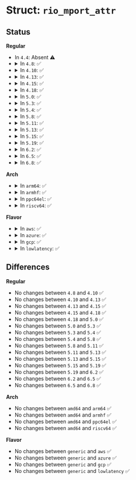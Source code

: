 # Struct: <code>rio_mport_attr</code>

## Status
<b>Regular</b>
<ul>
<li>
In <code>4.4</code>: Absent ⚠️
</li>
<li>
<details>
<summary>In <code>4.8</code>: ✅</summary>

```c
struct rio_mport_attr {
    int flags;
    int link_speed;
    int link_width;
    int dma_max_sge;
    int dma_max_size;
    int dma_align;
};
```
</details>
</li>
<li>
<details>
<summary>In <code>4.10</code>: ✅</summary>

```c
struct rio_mport_attr {
    int flags;
    int link_speed;
    int link_width;
    int dma_max_sge;
    int dma_max_size;
    int dma_align;
};
```
</details>
</li>
<li>
<details>
<summary>In <code>4.13</code>: ✅</summary>

```c
struct rio_mport_attr {
    int flags;
    int link_speed;
    int link_width;
    int dma_max_sge;
    int dma_max_size;
    int dma_align;
};
```
</details>
</li>
<li>
<details>
<summary>In <code>4.15</code>: ✅</summary>

```c
struct rio_mport_attr {
    int flags;
    int link_speed;
    int link_width;
    int dma_max_sge;
    int dma_max_size;
    int dma_align;
};
```
</details>
</li>
<li>
<details>
<summary>In <code>4.18</code>: ✅</summary>

```c
struct rio_mport_attr {
    int flags;
    int link_speed;
    int link_width;
    int dma_max_sge;
    int dma_max_size;
    int dma_align;
};
```
</details>
</li>
<li>
<details>
<summary>In <code>5.0</code>: ✅</summary>

```c
struct rio_mport_attr {
    int flags;
    int link_speed;
    int link_width;
    int dma_max_sge;
    int dma_max_size;
    int dma_align;
};
```
</details>
</li>
<li>
<details>
<summary>In <code>5.3</code>: ✅</summary>

```c
struct rio_mport_attr {
    int flags;
    int link_speed;
    int link_width;
    int dma_max_sge;
    int dma_max_size;
    int dma_align;
};
```
</details>
</li>
<li>
<details>
<summary>In <code>5.4</code>: ✅</summary>

```c
struct rio_mport_attr {
    int flags;
    int link_speed;
    int link_width;
    int dma_max_sge;
    int dma_max_size;
    int dma_align;
};
```
</details>
</li>
<li>
<details>
<summary>In <code>5.8</code>: ✅</summary>

```c
struct rio_mport_attr {
    int flags;
    int link_speed;
    int link_width;
    int dma_max_sge;
    int dma_max_size;
    int dma_align;
};
```
</details>
</li>
<li>
<details>
<summary>In <code>5.11</code>: ✅</summary>

```c
struct rio_mport_attr {
    int flags;
    int link_speed;
    int link_width;
    int dma_max_sge;
    int dma_max_size;
    int dma_align;
};
```
</details>
</li>
<li>
<details>
<summary>In <code>5.13</code>: ✅</summary>

```c
struct rio_mport_attr {
    int flags;
    int link_speed;
    int link_width;
    int dma_max_sge;
    int dma_max_size;
    int dma_align;
};
```
</details>
</li>
<li>
<details>
<summary>In <code>5.15</code>: ✅</summary>

```c
struct rio_mport_attr {
    int flags;
    int link_speed;
    int link_width;
    int dma_max_sge;
    int dma_max_size;
    int dma_align;
};
```
</details>
</li>
<li>
<details>
<summary>In <code>5.19</code>: ✅</summary>

```c
struct rio_mport_attr {
    int flags;
    int link_speed;
    int link_width;
    int dma_max_sge;
    int dma_max_size;
    int dma_align;
};
```
</details>
</li>
<li>
<details>
<summary>In <code>6.2</code>: ✅</summary>

```c
struct rio_mport_attr {
    int flags;
    int link_speed;
    int link_width;
    int dma_max_sge;
    int dma_max_size;
    int dma_align;
};
```
</details>
</li>
<li>
<details>
<summary>In <code>6.5</code>: ✅</summary>

```c
struct rio_mport_attr {
    int flags;
    int link_speed;
    int link_width;
    int dma_max_sge;
    int dma_max_size;
    int dma_align;
};
```
</details>
</li>
<li>
<details>
<summary>In <code>6.8</code>: ✅</summary>

```c
struct rio_mport_attr {
    int flags;
    int link_speed;
    int link_width;
    int dma_max_sge;
    int dma_max_size;
    int dma_align;
};
```
</details>
</li>
</ul>
<b>Arch</b>
<ul>
<li>
<details>
<summary>In <code>arm64</code>: ✅</summary>

```c
struct rio_mport_attr {
    int flags;
    int link_speed;
    int link_width;
    int dma_max_sge;
    int dma_max_size;
    int dma_align;
};
```
</details>
</li>
<li>
<details>
<summary>In <code>armhf</code>: ✅</summary>

```c
struct rio_mport_attr {
    int flags;
    int link_speed;
    int link_width;
    int dma_max_sge;
    int dma_max_size;
    int dma_align;
};
```
</details>
</li>
<li>
<details>
<summary>In <code>ppc64el</code>: ✅</summary>

```c
struct rio_mport_attr {
    int flags;
    int link_speed;
    int link_width;
    int dma_max_sge;
    int dma_max_size;
    int dma_align;
};
```
</details>
</li>
<li>
<details>
<summary>In <code>riscv64</code>: ✅</summary>

```c
struct rio_mport_attr {
    int flags;
    int link_speed;
    int link_width;
    int dma_max_sge;
    int dma_max_size;
    int dma_align;
};
```
</details>
</li>
</ul>
<b>Flavor</b>
<ul>
<li>
<details>
<summary>In <code>aws</code>: ✅</summary>

```c
struct rio_mport_attr {
    int flags;
    int link_speed;
    int link_width;
    int dma_max_sge;
    int dma_max_size;
    int dma_align;
};
```
</details>
</li>
<li>
<details>
<summary>In <code>azure</code>: ✅</summary>

```c
struct rio_mport_attr {
    int flags;
    int link_speed;
    int link_width;
    int dma_max_sge;
    int dma_max_size;
    int dma_align;
};
```
</details>
</li>
<li>
<details>
<summary>In <code>gcp</code>: ✅</summary>

```c
struct rio_mport_attr {
    int flags;
    int link_speed;
    int link_width;
    int dma_max_sge;
    int dma_max_size;
    int dma_align;
};
```
</details>
</li>
<li>
<details>
<summary>In <code>lowlatency</code>: ✅</summary>

```c
struct rio_mport_attr {
    int flags;
    int link_speed;
    int link_width;
    int dma_max_sge;
    int dma_max_size;
    int dma_align;
};
```
</details>
</li>
</ul>

## Differences
<b>Regular</b>
<ul>
<li>
No changes between <code>4.8</code> and <code>4.10</code> ✅
</li>
<li>
No changes between <code>4.10</code> and <code>4.13</code> ✅
</li>
<li>
No changes between <code>4.13</code> and <code>4.15</code> ✅
</li>
<li>
No changes between <code>4.15</code> and <code>4.18</code> ✅
</li>
<li>
No changes between <code>4.18</code> and <code>5.0</code> ✅
</li>
<li>
No changes between <code>5.0</code> and <code>5.3</code> ✅
</li>
<li>
No changes between <code>5.3</code> and <code>5.4</code> ✅
</li>
<li>
No changes between <code>5.4</code> and <code>5.8</code> ✅
</li>
<li>
No changes between <code>5.8</code> and <code>5.11</code> ✅
</li>
<li>
No changes between <code>5.11</code> and <code>5.13</code> ✅
</li>
<li>
No changes between <code>5.13</code> and <code>5.15</code> ✅
</li>
<li>
No changes between <code>5.15</code> and <code>5.19</code> ✅
</li>
<li>
No changes between <code>5.19</code> and <code>6.2</code> ✅
</li>
<li>
No changes between <code>6.2</code> and <code>6.5</code> ✅
</li>
<li>
No changes between <code>6.5</code> and <code>6.8</code> ✅
</li>
</ul>
<b>Arch</b>
<ul>
<li>
No changes between <code>amd64</code> and <code>arm64</code> ✅
</li>
<li>
No changes between <code>amd64</code> and <code>armhf</code> ✅
</li>
<li>
No changes between <code>amd64</code> and <code>ppc64el</code> ✅
</li>
<li>
No changes between <code>amd64</code> and <code>riscv64</code> ✅
</li>
</ul>
<b>Flavor</b>
<ul>
<li>
No changes between <code>generic</code> and <code>aws</code> ✅
</li>
<li>
No changes between <code>generic</code> and <code>azure</code> ✅
</li>
<li>
No changes between <code>generic</code> and <code>gcp</code> ✅
</li>
<li>
No changes between <code>generic</code> and <code>lowlatency</code> ✅
</li>
</ul>
